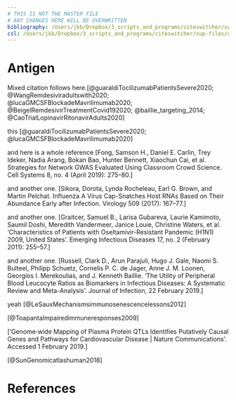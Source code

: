 ```yaml
---
# THIS IS NOT THE MASTER FILE
# ANY CHANGES HERE WILL BE OVERWRITTEN
bibliography: /Users/jkb/Dropbox/3_scripts_and_programs/citeswitcher/sup-files/test.bib
csl: /Users/jkb/Dropbox/3_scripts_and_programs/citeswitcher/sup-files/csl/nature.csl
---
```



# Antigen

Mixed citation follows here.[@guaraldiTocilizumabPatientsSevere2020; @WangRemdesiviradultswith2020; @lucaGMCSFBlockadeMavrilimumab2020; @BeigelRemdesivirTreatmentCovid192020; @baillie_targeting_2014; @CaoTrialLopinavirRitonavirAdults2020]

this [@guaraldiTocilizumabPatientsSevere2020; @lucaGMCSFBlockadeMavrilimumab2020]

and here is a whole reference [Fong, Samson H., Daniel E. Carlin, Trey Ideker, Nadia Arang, Bokan Bao, Hunter Bennett, Xiaochun Cai, et al. Strategies for Network GWAS Evaluated Using Classroom Crowd Science. Cell Systems 8, no. 4 (April 2019): 275–80.]


and another one. [Sikora, Dorota, Lynda Rocheleau, Earl G. Brown, and Martin Pelchat. Influenza A Virus Cap-Snatches Host RNAs Based on Their Abundance Early after Infection. Virology 509 (2017): 167–77.]

and another one. [Graitcer, Samuel B., Larisa Gubareva, Laurie Kamimoto, Saumil Doshi, Meredith Vandermeer, Janice Louie, Christine Waters, et al. ‘Characteristics of Patients with Oseltamivir-Resistant Pandemic (H1N1) 2009, United States’. Emerging Infectious Diseases 17, no. 2 (February 2011): 255–57.]


and another one. [Russell, Clark D., Arun Parajuli, Hugo J. Gale, Naomi S. Bulteel, Philipp Schuetz, Cornelis P. C. de Jager, Anne J. M. Loonen, Georgios I. Merekoulias, and J. Kenneth Baillie. ‘The Utility of Peripheral Blood Leucocyte Ratios as Biomarkers in Infectious Diseases: A Systematic Review and Meta-Analysis’. Journal of Infection, 22 February 2019.]

yeah [@LeSauxMechanismsimmunosenescencelessons2012]

[@ToapantaImpairedimmuneresponses2009]


[‘Genome‐wide Mapping of Plasma Protein QTLs Identifies Putatively Causal Genes and Pathways for Cardiovascular Disease | Nature Communications’. Accessed 1 February 2019.]


[@SunGenomicatlashuman2018]<!--automatically added by fixcitations-->


# References

